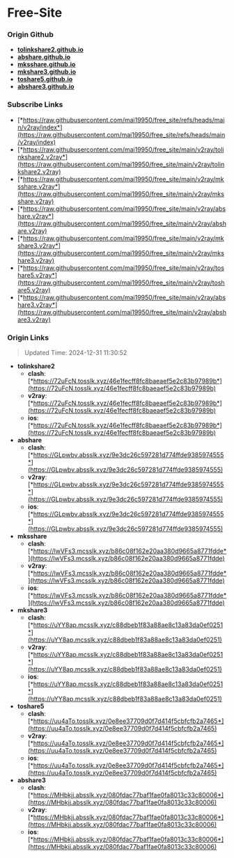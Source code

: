 # Free-Site

### Origin Github

- [**tolinkshare2.github.io**](https://github.com/tolinkshare2/tolinkshare2.github.io)
- [**abshare.github.io**](https://github.com/abshare/abshare.github.io)
- [**mksshare.github.io**](https://github.com/mksshare/mksshare.github.io)
- [**mkshare3.github.io**](https://github.com/mkshare3/mkshare3.github.io)
- [**toshare5.github.io**](https://github.com/toshare5/toshare5.github.io)
- [**abshare3.github.io**](https://github.com/abshare3/abshare3.github.io)

### Subscribe Links

- [*https://raw.githubusercontent.com/mai19950/free_site/refs/heads/main/v2ray/index*](https://raw.githubusercontent.com/mai19950/free_site/refs/heads/main/v2ray/index)
- [*https://raw.githubusercontent.com/mai19950/free_site/main/v2ray/tolinkshare2.v2ray*](https://raw.githubusercontent.com/mai19950/free_site/main/v2ray/tolinkshare2.v2ray)
- [*https://raw.githubusercontent.com/mai19950/free_site/main/v2ray/mksshare.v2ray*](https://raw.githubusercontent.com/mai19950/free_site/main/v2ray/mksshare.v2ray)
- [*https://raw.githubusercontent.com/mai19950/free_site/main/v2ray/abshare.v2ray*](https://raw.githubusercontent.com/mai19950/free_site/main/v2ray/abshare.v2ray)
- [*https://raw.githubusercontent.com/mai19950/free_site/main/v2ray/mkshare3.v2ray*](https://raw.githubusercontent.com/mai19950/free_site/main/v2ray/mkshare3.v2ray)
- [*https://raw.githubusercontent.com/mai19950/free_site/main/v2ray/toshare5.v2ray*](https://raw.githubusercontent.com/mai19950/free_site/main/v2ray/toshare5.v2ray)
- [*https://raw.githubusercontent.com/mai19950/free_site/main/v2ray/abshare3.v2ray*](https://raw.githubusercontent.com/mai19950/free_site/main/v2ray/abshare3.v2ray)

### Origin Links

> Updated Time: 2024-12-31 11:30:52

- **tolinkshare2**
  - **clash**: [*https://72uFcN.tosslk.xyz/46e1fecff8fc8baeaef5e2c83b97989b*](https://72uFcN.tosslk.xyz/46e1fecff8fc8baeaef5e2c83b97989b)
  - **v2ray**: [*https://72uFcN.tosslk.xyz/46e1fecff8fc8baeaef5e2c83b97989b*](https://72uFcN.tosslk.xyz/46e1fecff8fc8baeaef5e2c83b97989b)
  - **ios**: [*https://72uFcN.tosslk.xyz/46e1fecff8fc8baeaef5e2c83b97989b*](https://72uFcN.tosslk.xyz/46e1fecff8fc8baeaef5e2c83b97989b)
- **abshare**
  - **clash**: [*https://GLpwbv.absslk.xyz/9e3dc26c597281d774ffde9385974555*](https://GLpwbv.absslk.xyz/9e3dc26c597281d774ffde9385974555)
  - **v2ray**: [*https://GLpwbv.absslk.xyz/9e3dc26c597281d774ffde9385974555*](https://GLpwbv.absslk.xyz/9e3dc26c597281d774ffde9385974555)
  - **ios**: [*https://GLpwbv.absslk.xyz/9e3dc26c597281d774ffde9385974555*](https://GLpwbv.absslk.xyz/9e3dc26c597281d774ffde9385974555)
- **mksshare**
  - **clash**: [*https://lwVFs3.mcsslk.xyz/b86c08f162e20aa380d9665a8771fdde*](https://lwVFs3.mcsslk.xyz/b86c08f162e20aa380d9665a8771fdde)
  - **v2ray**: [*https://lwVFs3.mcsslk.xyz/b86c08f162e20aa380d9665a8771fdde*](https://lwVFs3.mcsslk.xyz/b86c08f162e20aa380d9665a8771fdde)
  - **ios**: [*https://lwVFs3.mcsslk.xyz/b86c08f162e20aa380d9665a8771fdde*](https://lwVFs3.mcsslk.xyz/b86c08f162e20aa380d9665a8771fdde)
- **mkshare3**
  - **clash**: [*https://uYY8ap.mcsslk.xyz/c88dbeb1f83a88ae8c13a83da0ef0251*](https://uYY8ap.mcsslk.xyz/c88dbeb1f83a88ae8c13a83da0ef0251)
  - **v2ray**: [*https://uYY8ap.mcsslk.xyz/c88dbeb1f83a88ae8c13a83da0ef0251*](https://uYY8ap.mcsslk.xyz/c88dbeb1f83a88ae8c13a83da0ef0251)
  - **ios**: [*https://uYY8ap.mcsslk.xyz/c88dbeb1f83a88ae8c13a83da0ef0251*](https://uYY8ap.mcsslk.xyz/c88dbeb1f83a88ae8c13a83da0ef0251)
- **toshare5**
  - **clash**: [*https://uu4aTo.tosslk.xyz/0e8ee37709d0f7d414f5cbfcfb2a7465*](https://uu4aTo.tosslk.xyz/0e8ee37709d0f7d414f5cbfcfb2a7465)
  - **v2ray**: [*https://uu4aTo.tosslk.xyz/0e8ee37709d0f7d414f5cbfcfb2a7465*](https://uu4aTo.tosslk.xyz/0e8ee37709d0f7d414f5cbfcfb2a7465)
  - **ios**: [*https://uu4aTo.tosslk.xyz/0e8ee37709d0f7d414f5cbfcfb2a7465*](https://uu4aTo.tosslk.xyz/0e8ee37709d0f7d414f5cbfcfb2a7465)
- **abshare3**
  - **clash**: [*https://MHbkjj.absslk.xyz/080fdac77baf1fae0fa8013c33c80006*](https://MHbkjj.absslk.xyz/080fdac77baf1fae0fa8013c33c80006)
  - **v2ray**: [*https://MHbkjj.absslk.xyz/080fdac77baf1fae0fa8013c33c80006*](https://MHbkjj.absslk.xyz/080fdac77baf1fae0fa8013c33c80006)
  - **ios**: [*https://MHbkjj.absslk.xyz/080fdac77baf1fae0fa8013c33c80006*](https://MHbkjj.absslk.xyz/080fdac77baf1fae0fa8013c33c80006)
